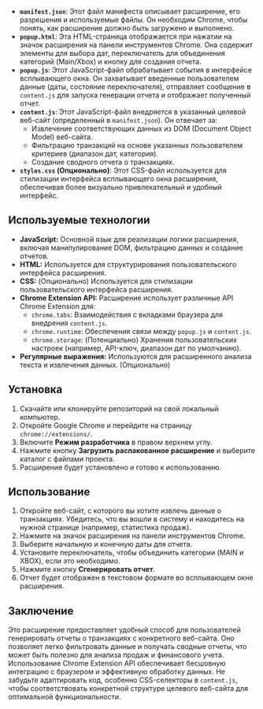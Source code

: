 
*   **`manifest.json`**: Этот файл манифеста описывает расширение, его разрешения и используемые файлы. Он необходим Chrome, чтобы понять, как расширение должно быть загружено и выполнено.
*   **`popup.html`**: Эта HTML-страница отображается при нажатии на значок расширения на панели инструментов Chrome. Она содержит элементы для выбора дат, переключатель для объединения категорий (Main/Xbox) и кнопку для создания отчета.
*   **`popup.js`**: Этот JavaScript-файл обрабатывает события в интерфейсе всплывающего окна. Он захватывает введенные пользователем данные (даты, состояние переключателя), отправляет сообщение в `content.js` для запуска генерации отчета и отображает полученный отчет.
*   **`content.js`**: Этот JavaScript-файл внедряется в указанный целевой веб-сайт (определенный в `manifest.json`). Он отвечает за:
    *   Извлечение соответствующих данных из DOM (Document Object Model) веб-сайта.
    *   Фильтрацию транзакций на основе указанных пользователем критериев (диапазон дат, категория).
    *   Создание сводного отчета о транзакциях.
*   **`styles.css` (Опционально)**: Этот CSS-файл используется для стилизации интерфейса всплывающего окна расширения, обеспечивая более визуально привлекательный и удобный интерфейс.

## Используемые технологии

*   **JavaScript:** Основной язык для реализации логики расширения, включая манипулирование DOM, фильтрацию данных и создание отчетов.
*   **HTML:** Используется для структурирования пользовательского интерфейса расширения.
*   **CSS:** (Опционально) Используется для стилизации пользовательского интерфейса расширения.
*   **Chrome Extension API:** Расширение использует различные API Chrome Extension для:
    *   `chrome.tabs`: Взаимодействия с вкладками браузера для внедрения `content.js`.
    *   `chrome.runtime`: Обеспечения связи между `popup.js` и `content.js`.
    *   `chrome.storage`: (Потенциально) Хранения пользовательских настроек (например, API-ключ, диапазон дат по умолчанию).
*   **Регулярные выражения:** Используются для расширенного анализа текста и извлечения данных. (Опционально)

## Установка

1.  Скачайте или клонируйте репозиторий на свой локальный компьютер.
2.  Откройте Google Chrome и перейдите на страницу `chrome://extensions/`.
3.  Включите **Режим разработчика** в правом верхнем углу.
4.  Нажмите кнопку **Загрузить распакованное расширение** и выберите каталог с файлами проекта.
5.  Расширение будет установлено и готово к использованию.

## Использование

1.  Откройте веб-сайт, с которого вы хотите извлечь данные о транзакциях. Убедитесь, что вы вошли в систему и находитесь на нужной странице (например, статистика продаж).
2.  Нажмите на значок расширения на панели инструментов Chrome.
3.  Выберите начальную и конечную даты для отчета.
4.  Установите переключатель, чтобы объединить категории (MAIN и XBOX), если это необходимо.
5.  Нажмите кнопку **Сгенерировать отчет**.
6.  Отчет будет отображен в текстовом формате во всплывающем окне расширения.

## Заключение

Это расширение предоставляет удобный способ для пользователей генерировать отчеты о транзакциях с конкретного веб-сайта. Оно позволяет легко фильтровать данные и получать сводные отчеты, что может быть полезно для анализа продаж и финансового учета. Использование Chrome Extension API обеспечивает бесшовную интеграцию с браузером и эффективную обработку данных. Не забудьте адаптировать код, особенно CSS-селекторы в `content.js`, чтобы соответствовать конкретной структуре целевого веб-сайта для оптимальной функциональности.